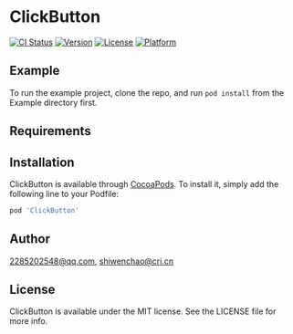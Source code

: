 # ClickButton

[![CI Status](https://img.shields.io/travis/2285202548@qq.com/ClickButton.svg?style=flat)](https://travis-ci.org/2285202548@qq.com/ClickButton)
[![Version](https://img.shields.io/cocoapods/v/ClickButton.svg?style=flat)](https://cocoapods.org/pods/ClickButton)
[![License](https://img.shields.io/cocoapods/l/ClickButton.svg?style=flat)](https://cocoapods.org/pods/ClickButton)
[![Platform](https://img.shields.io/cocoapods/p/ClickButton.svg?style=flat)](https://cocoapods.org/pods/ClickButton)

## Example

To run the example project, clone the repo, and run `pod install` from the Example directory first.

## Requirements

## Installation

ClickButton is available through [CocoaPods](https://cocoapods.org). To install
it, simply add the following line to your Podfile:

```ruby
pod 'ClickButton'
```

## Author

2285202548@qq.com, shiwenchao@cri.cn

## License

ClickButton is available under the MIT license. See the LICENSE file for more info.
